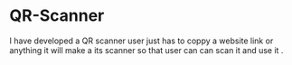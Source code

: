 # QR-Scanner
I have developed a QR scanner user just has to coppy a website link or anything it will make a its scanner so that user can can scan it and use it .
